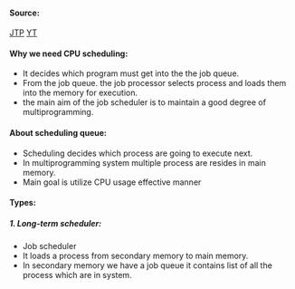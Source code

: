 #### Source:
[JTP](https://www.javatpoint.com/os-process-schedulers)
[YT](https://www.youtube.com/watch?v=K-Q85-gRmaA&list=PLXj4XH7LcRfDrdQuJTHIPmKMpa7eYVaPm&index=10)

#### Why we need CPU scheduling:

* It decides which program must get into the the job queue.
* From the job queue. the job processor selects process and loads them into the memory for execution. 
* the main aim of the job scheduler is to maintain a good degree of multiprogramming.


#### About scheduling queue:

* Scheduling decides which process are going to execute next.
* In multiprogramming system multiple process are resides in main memory.
* Main goal is utilize CPU usage effective manner

#### Types:

##### 1. Long-term scheduler:

* Job scheduler
* It loads a process from secondary memory to main memory.
* In secondary memory we have a job queue it contains list of all the process which are in system.